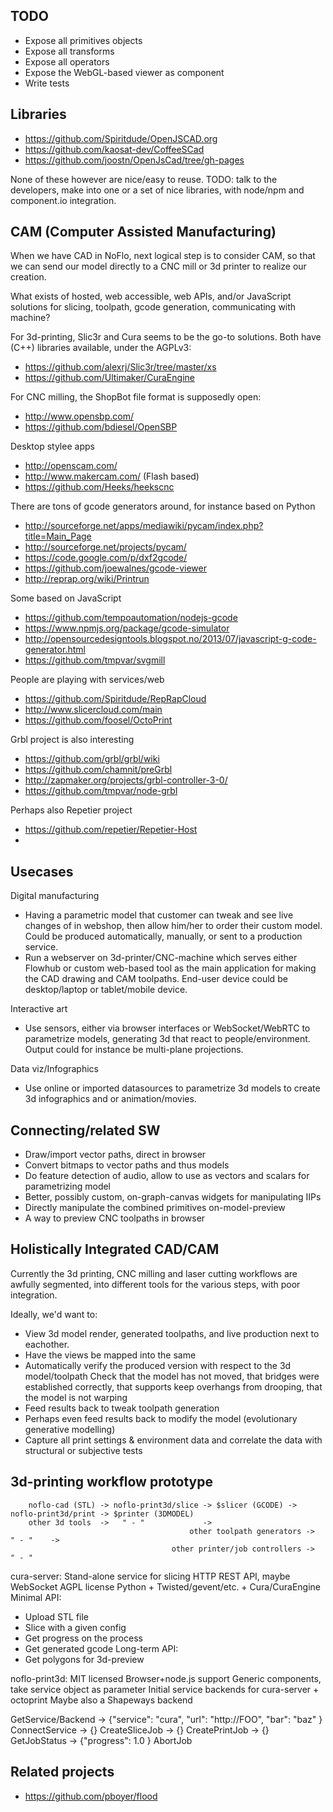 
TODO
---------
* Expose all primitives objects
* Expose all transforms
* Expose all operators
* Expose the WebGL-based viewer as component
* Write tests

Libraries
-----------
* https://github.com/Spiritdude/OpenJSCAD.org
* https://github.com/kaosat-dev/CoffeeSCad
* https://github.com/joostn/OpenJsCad/tree/gh-pages

None of these however are nice/easy to reuse.
TODO: talk to the developers, make into one or a set of nice libraries,
with node/npm and component.io integration.

CAM (Computer Assisted Manufacturing)
----------------------------------
When we have CAD in NoFlo, next logical step is to consider CAM,
so that we can send our model directly to a CNC mill or 3d printer to realize our creation.

What exists of hosted, web accessible, web APIs, and/or JavaScript solutions for
slicing, toolpath, gcode generation, communicating with machine?

For 3d-printing, Slic3r and Cura seems to be the go-to solutions. Both have
(C++) libraries available, under the AGPLv3:
* https://github.com/alexrj/Slic3r/tree/master/xs
* https://github.com/Ultimaker/CuraEngine

For CNC milling, the ShopBot file format is supposedly open:
* http://www.opensbp.com/
* https://github.com/bdiesel/OpenSBP

Desktop stylee apps
* http://openscam.com/
* http://www.makercam.com/ (Flash based)
* https://github.com/Heeks/heekscnc

There are tons of gcode generators around, for instance based on Python
* http://sourceforge.net/apps/mediawiki/pycam/index.php?title=Main_Page
* http://sourceforge.net/projects/pycam/
* https://code.google.com/p/dxf2gcode/
* https://github.com/joewalnes/gcode-viewer
* http://reprap.org/wiki/Printrun

Some based on JavaScript
* https://github.com/tempoautomation/nodejs-gcode
* https://www.npmjs.org/package/gcode-simulator
* http://opensourcedesigntools.blogspot.no/2013/07/javascript-g-code-generator.html
* https://github.com/tmpvar/svgmill

People are playing with services/web
* https://github.com/Spiritdude/RepRapCloud
* http://www.slicercloud.com/main
* https://github.com/foosel/OctoPrint

Grbl project is also interesting
* https://github.com/grbl/grbl/wiki
* https://github.com/chamnit/preGrbl
* http://zapmaker.org/projects/grbl-controller-3-0/
* https://github.com/tmpvar/node-grbl

Perhaps also Repetier project
* https://github.com/repetier/Repetier-Host
* 


Usecases
----------

Digital manufacturing
* Having a parametric model that customer can tweak and see live changes of in webshop, then
allow him/her to order their custom model. Could be produced automatically, manually, or sent to a production service.
* Run a webserver on 3d-printer/CNC-machine which serves either Flowhub or custom web-based tool as the main
application for making the CAD drawing and CAM toolpaths. End-user device could be desktop/laptop or tablet/mobile device.

Interactive art
* Use sensors, either via browser interfaces or WebSocket/WebRTC to parametrize models, generating 3d that react to people/environment.
Output could for instance be multi-plane projections.

Data viz/Infographics
* Use online or imported datasources to parametrize 3d models to create 3d infographics and or animation/movies.


Connecting/related SW
--------------
* Draw/import vector paths, direct in browser
* Convert bitmaps to vector paths and thus models
* Do feature detection of audio, allow to use as vectors and scalars for parametrizing model
* Better, possibly custom, on-graph-canvas widgets for manipulating IIPs
* Directly manipulate the combined primitives on-model-preview
* A way to preview CNC toolpaths in browser


Holistically Integrated CAD/CAM
---------------------------------
Currently the 3d printing, CNC milling and laser cutting workflows are
awfully segmented, into different tools for the various steps, with poor integration.

Ideally, we'd want to:
* View 3d model render, generated toolpaths, and live production next to eachother.
* Have the views be mapped into the same 
* Automatically verify the produced version with respect to the 3d model/toolpath
Check that the model has not moved, that bridges were established correctly, that supports
keep overhangs from drooping, that the model is not warping
* Feed results back to tweak toolpath generation
* Perhaps even feed results back to modify the model (evolutionary generative modelling)
* Capture all print settings & environment data and correlate the data with structural or subjective tests


3d-printing workflow prototype
---------------------

        noflo-cad (STL) -> noflo-print3d/slice -> $slicer (GCODE) -> noflo-print3d/print -> $printer (3DMODEL)
        other 3d tools  ->   " - "             ->
                                            other toolpath generators ->      " - "    ->
                                        other printer/job controllers ->      " - "

cura-server:
Stand-alone service for slicing
HTTP REST API, maybe WebSocket
AGPL license
Python + Twisted/gevent/etc. + Cura/CuraEngine
Minimal API:
- Upload STL file
- Slice with a given config
- Get progress on the process
- Get generated gcode
Long-term API:
- Get polygons for 3d-preview

noflo-print3d:
MIT licensed
Browser+node.js support
Generic components, take service object as parameter
Initial service backends for cura-server + octoprint
Maybe also a Shapeways backend

GetService/Backend -> {"service": "cura", "url": "http://FOO", "bar": "baz" }
ConnectService -> {}
CreateSliceJob -> {}
CreatePrintJob -> {}
GetJobStatus -> {"progress": 1.0 }
AbortJob

Related projects
-----------------
* https://github.com/pboyer/flood

